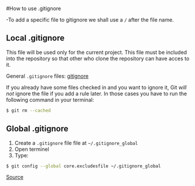 #How to use .gitignore

-To add a specific file to gitignore we shall use a `/` after the file name.

## Local .gitignore

This file will be used only for the current project. This file must be included into the repository so that other who clone the repository can have acces to it.

General `.gitignore` files: [gitignore](https://github.com/github/gitignore)

If you already have some files checked in and you want to ignore it, Git *will not* ignore the file if you add a rule later. In those cases you have to run the following command in your terminal:

```bash
$ git rm --cached
```


## Global .gitignore

1. Create a `.gitignore` file file at `~/.gitignore_global`
2. Open terminel
3. Type:

```bash
$ git config --global core.excludesfile ~/.gitignore_global
```


[Source](https://help.github.com/articles/ignoring-files/)
